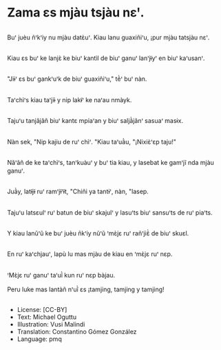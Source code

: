 # Zama ɛs mjàu tsjàu nɛꞌ.

##
Buꞌ juèu ñꞌkꞌiy nu mjàu datɛ̀uꞌ.
Kiau lanu guaxiñiꞌu, ¡pur mjàu tatsjàu nɛꞌ.

##
Kiau ɛs buꞌ ke lanjɛ̀ ke biuꞌ kantìl de biuꞌ ganuꞌ lanꞌjɨ̃yꞌ en biuꞌ kaꞌusanꞌ.

##
"Jiɨꞌ ɛs buꞌ gankꞌuꞌk de biuꞌ guaxiñiꞌu," tẽ̀ꞌ buꞌ nàn.

##
Taꞌchìꞌs kiau taꞌjiɨ̀ y nip lakɨ̃ꞌ ke naꞌau nmàyk.

##
Tajuꞌu tanjãjãñ biuꞌ kantɛ mpiaꞌan y biuꞌ saljã̀jãnꞌ sasuaꞌ masɨx.

##
Nàn sek, "Nip kajiu de ruꞌ chìꞌ. "Kiau taꞌuã̀u, "¡Nixiɛ̀ꞌɛp taju!"

##
Nãꞌãñ de ke taꞌchìꞌs, tanꞌkuàuꞌ y buꞌ tia kiau, y lasebat ke gamꞌjĩ nda mjàu ganuꞌ.

##
Juã̀y, latɨ̃jɨ̃ ruꞌ ramꞌjɨ̃ꞌɨ̃t, "Chiñi ya tantɨꞌ, nàn, "lasep.

##
Tajuꞌu latsɛulꞌ ruꞌ batun de biuꞌ skajulꞌ y lasuꞌts biuꞌ sansuꞌts de ruꞌ piaꞌts.

##
Y kiau lanũꞌũ ke buꞌ juèu ñkꞌiy nũꞌũ ꞌmɛ̀jɛ ruꞌ rañꞌjiɛ̃̀ de biuꞌ skuɛl.

##
En ruꞌ kaꞌchjauꞌ, lapù lu mas mjàu de kiau en ꞌmɛ̀jɛ ruꞌ nɛp.

##
ꞌMɛ̀jɛ ruꞌ ganuꞌ taꞌuĩ̀ kun ruꞌ nɛp bàjau.

Peru luke mas lantàñ nꞌuĩ̀ ɛs ¡tamjing, tamjing y tamjing!

##
* License: [CC-BY]
* Text: Michael Oguttu
* Illustration: Vusi Malindi
* Translation: Constantino Gómez González
* Language: pmq
